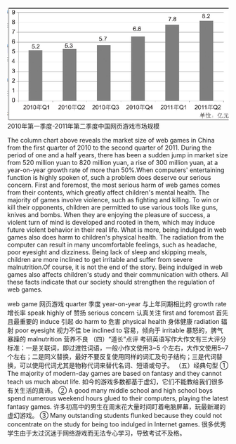 ![image](./img/游戏.png)
2010年第一季度-2011年第二季度中国网页游戏市场规模

The column chart above reveals the market size of web games in China from the first quarter of 2010 to the second quarter of 2011. During the period of one and a half years, there has been a sudden jump in market size from 520 million yuan to 820 million yuan, a rise of 300 million yuan, at a year-on-year growth rate of more than 50%.When computers' entertaining function is highly spoken of, such a problem does deserve our serious concern. First and foremost, the most serious harm of web games comes from their contents, which greatly affect children's mental health. The majority of games involve violence, such as fighting and killing. To win or kill their opponents, children are permitted to use various tools like guns, knives and bombs. When they are enjoying the pleasure of success, a violent turn of mind is developed and rooted in them, which may induce future violent behavior in their real life. What is more, being indulged in web games also does harm to children's physical health. The radiation from the computer can result in many uncomfortable feelings, such as headache, poor eyesight and dizziness. Being lack of sleep and skipping meals, children are more inclined to get irritable and suffer from severe malnutrition.Of course, it is not the end of the story. Being indulged in web games also affects children's study and their communication with others. All these facts indicate that our society should strengthen the regulation of web games.

web game 网页游戏
quarter 季度
year-on-year 与上年同期相比的
growth rate 增长率
speak highly of 赞扬
serious concern 认真关注
first and foremost 首先且最重要的
induce 引起
do harm to 危害
physical health 身体健康
radiation 辐射
poor eyesight 视力不佳
be inclined to 容易，倾向于
irritable 暴怒的，脾气暴躁的
malnutrition 营养不良
（四）“道长”点评
考研英语写作大作文有三大评分标准：一是关联词，即过渡性词语，一般小作文使用3~5 个左右，大作文使用5~7 个左右；二是同义替换，最好不要反复使用同样的词汇及句子结构；三是代词替换，可以使用代词尤其是物称代词来替代名词、短语或句子。
（五）经典句型
① The majority of modern-day games are based on fantasy and they cannot teach us much about life. 如今的游戏多数都基于虚幻，它们不能教给我们很多有关生活的真谛。
② A good many middle school and high school boys spend numerous weekend hours glued to their computers, playing the latest fantasy games. 许多初高中的男生在周末花大量时间盯着电脑屏幕，玩最新潮的虚幻游戏。
③ Many outstanding students flunked because they could not concentrate on the study for being too indulged in Internet games. 很多优秀学生由于太过沉迷于网络游戏而无法专心学习，导致考试不及格。